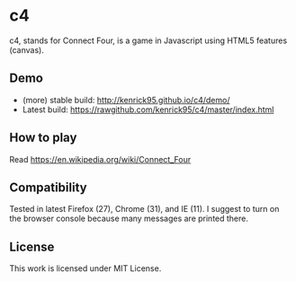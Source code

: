 c4
==

c4, stands for Connect Four, is a game in Javascript using HTML5 features (canvas).

Demo
----
* (more) stable build: http://kenrick95.github.io/c4/demo/
* Latest build: https://rawgithub.com/kenrick95/c4/master/index.html

How to play
----
Read https://en.wikipedia.org/wiki/Connect_Four

Compatibility
----
Tested in latest Firefox (27), Chrome (31), and IE (11). I suggest to turn on the browser console because many messages are printed there.

License
----
This work is licensed under MIT License.
